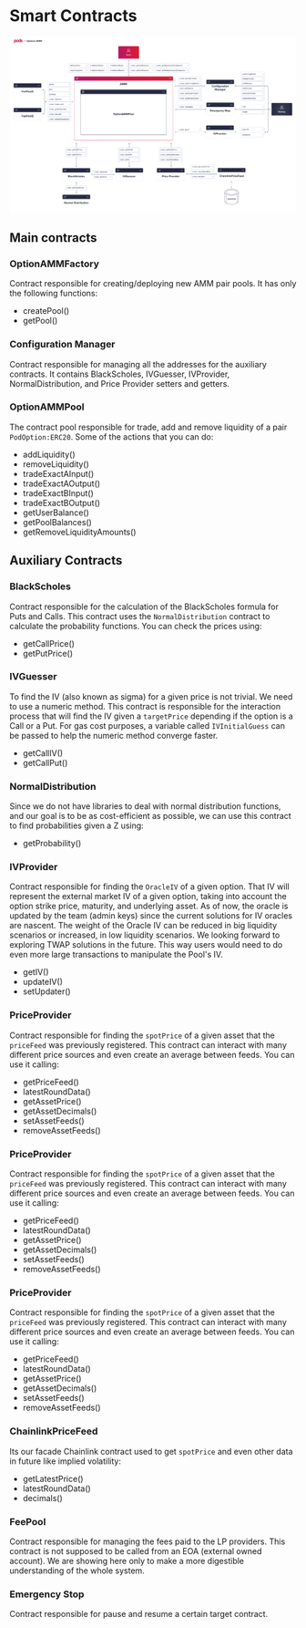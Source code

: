 # Smart Contracts

![Options AMM contracts diagram](../../.gitbook/assets/options-amm-v4-1-.png)

## Main contracts

### OptionAMMFactory

Contract responsible for creating/deploying new AMM pair pools. It has only the following functions:

* createPool\(\) 
* getPool\(\)

### Configuration Manager

Contract responsible for managing all the addresses for the auxiliary contracts. It contains BlackScholes, IVGuesser, IVProvider, NormalDistribution, and Price Provider setters and getters.

### OptionAMMPool

The contract pool responsible for trade, add and remove liquidity of a pair `PodOption:ERC20`. Some of the actions that you can do:

* addLiquidity\(\) 
* removeLiquidity\(\)
* tradeExactAInput\(\)
* tradeExactAOutput\(\)
* tradeExactBInput\(\)
* tradeExactBOutput\(\)
* getUserBalance\(\)
* getPoolBalances\(\)
* getRemoveLiquidityAmounts\(\)

## Auxiliary Contracts

### BlackScholes

Contract responsible for the calculation of the BlackScholes formula for Puts and Calls. This contract uses the `NormalDistribution` contract to calculate the probability functions. You can check the prices using:

* getCallPrice\(\)
* getPutPrice\(\)

### IVGuesser

To find the IV \(also known as sigma\) for a given price is not trivial. We need to use a numeric method. This contract is responsible for the interaction process that will find the IV given a `targetPrice` depending if the option is a Call or a Put. For gas cost purposes, a variable called `IVInitialGuess` can be passed to help the numeric method converge faster.

* getCallIV\(\)
* getCallPut\(\)

### NormalDistribution

Since we do not have libraries to deal with normal distribution functions, and our goal is to be as cost-efficient as possible, we can use  this contract to find probabilities given a Z using:

* getProbability\(\)

### IVProvider

Contract responsible for finding the `OracleIV` of a given option. That IV will represent the external market IV of a given option, taking into account the option strike price, maturity, and underlying asset. As of now, the oracle is updated by the team \(admin keys\) since the current solutions for IV oracles are nascent. The weight of the Oracle IV can be reduced in big liquidity scenarios or increased, in low liquidity scenarios. We looking forward to exploring TWAP solutions in the future. This way users would need to do even more large transactions to manipulate the Pool's IV. 

* getIV\(\)
* updateIV\(\)
* setUpdater\(\)

### PriceProvider

Contract responsible for finding the `spotPrice` of a given asset that the `priceFeed` was previously registered. This contract can interact with many different price sources and even create an average between feeds. You can use it calling:

* getPriceFeed\(\)
* latestRoundData\(\)
* getAssetPrice\(\)
* getAssetDecimals\(\)
* setAssetFeeds\(\)
* removeAssetFeeds\(\)

### PriceProvider

Contract responsible for finding the `spotPrice` of a given asset that the `priceFeed` was previously registered. This contract can interact with many different price sources and even create an average between feeds. You can use it calling:

* getPriceFeed\(\)
* latestRoundData\(\)
* getAssetPrice\(\)
* getAssetDecimals\(\)
* setAssetFeeds\(\)
* removeAssetFeeds\(\)

### PriceProvider

Contract responsible for finding the `spotPrice` of a given asset that the `priceFeed` was previously registered. This contract can interact with many different price sources and even create an average between feeds. You can use it calling:

* getPriceFeed\(\)
* latestRoundData\(\)
* getAssetPrice\(\)
* getAssetDecimals\(\)
* setAssetFeeds\(\)
* removeAssetFeeds\(\)

### ChainlinkPriceFeed

Its our facade Chainlink contract used to get `spotPrice` and even other data in future like implied volatility:

* getLatestPrice\(\)
* latestRoundData\(\)
* decimals\(\)

### FeePool

Contract responsible for managing the fees paid to the LP providers. This contract is not supposed to be called from an EOA \(external owned account\). We are showing here only to make a more digestible understanding of the whole system.

### Emergency Stop

Contract responsible for pause and resume a certain target contract.

